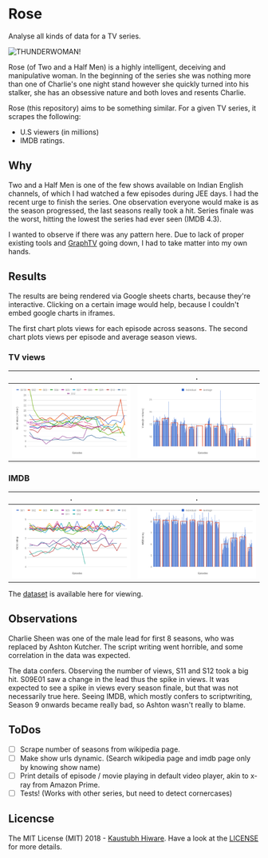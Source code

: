 # Rose

Analyse all kinds of data for a TV series.

<img src="https://imgur.com/F2EXKVb.png" style="margin: 0 auto; display: block;" alt="THUNDERWOMAN!">

Rose (of Two and a Half Men) is a highly intelligent, deceiving and manipulative woman. In the beginning of the series she was nothing more than one of Charlie's one night stand however she quickly turned into his stalker, she has an obsessive nature and both loves and resents Charlie.

Rose (this repository) aims to be something similar. For a given TV series, it scrapes the following:

* U.S viewers (in millions)
* IMDB ratings.

## Why

Two and a Half Men is one of the few shows available on Indian English channels, of which I had watched a few episodes during JEE days. I had the recent urge to finish the series. One observation everyone would make is as the season progressed, the last seasons really took a hit. Series finale was the worst, hitting the lowest the series had ever seen (IMDB 4.3).

I wanted to observe if there was any pattern here. Due to lack of proper existing tools and [GraphTV](http://graphtv.kevinformatics.com) going down, I had to take matter into my own hands.


## Results

The results are being rendered via Google sheets charts, because they're interactive. Clicking on a certain image would help, because I couldn't embed google charts in iframes.

The first chart plots views for each episode across seasons. The second chart plots views per episode and average season views.

### TV views

 . | .
 :-: | :-:
[![](images/views_barchart.png)](https://docs.google.com/spreadsheets/d/e/2PACX-1vSYgcXvLA7HYxnFTLUMdW3dkvPFl9HE2ulO0qObS2Y6xsIZq1tlIabu-p1LG-2X_lBYHIZOvSrOmtpR/pubchart?oid=743901098&amp;format=interactive) | [![](images/views_averaged.png)](https://docs.google.com/spreadsheets/d/e/2PACX-1vSYgcXvLA7HYxnFTLUMdW3dkvPFl9HE2ulO0qObS2Y6xsIZq1tlIabu-p1LG-2X_lBYHIZOvSrOmtpR/pubchart?oid=1321595076&amp;format=interactive)


### IMDB

 . | .
 :-: | :-:
[![](images/imdb_barchart.png)](https://docs.google.com/spreadsheets/d/e/2PACX-1vSYgcXvLA7HYxnFTLUMdW3dkvPFl9HE2ulO0qObS2Y6xsIZq1tlIabu-p1LG-2X_lBYHIZOvSrOmtpR/pubchart?oid=1262982098&amp;format=interactive) | [![](images/imdb_averaged.png)](https://docs.google.com/spreadsheets/d/e/2PACX-1vSYgcXvLA7HYxnFTLUMdW3dkvPFl9HE2ulO0qObS2Y6xsIZq1tlIabu-p1LG-2X_lBYHIZOvSrOmtpR/pubchart?oid=72754234&amp;format=interactive)

The [dataset](https://docs.google.com/spreadsheets/d/11fuBypPfB_egoWfZCQr2TbtXgiYKT1k8ZGmih_Cgwsg) is available here for viewing.

## Observations

Charlie Sheen was one of the male lead for first 8 seasons, who was replaced by Ashton Kutcher. The script writing went horrible, and some correlation in the data was expected.

The data confers. Observing the number of views, S11 and S12 took a big hit. S09E01 saw a change in the lead thus the spike in views. It was expected to see a spike in views every season finale, but that was not necessarily true here. Seeing IMDB, which mostly confers to scriptwriting, Season 9 onwards became really bad, so Ashton wasn't really to blame.

## ToDos

- [ ] Scrape number of seasons from wikipedia page.
- [ ] Make show urls dynamic. (Search wikipedia page and imdb page only by knowing show name)
- [ ] Print details of episode / movie playing in default video player, akin to x-ray from Amazon Prime.
- [ ] Tests! (Works with other series, but need to detect cornercases)

## Licencse

The MIT License (MIT) 2018 - [Kaustubh Hiware](http://kaustubhhiware.github.io). Have a look at the [LICENSE](LICENSE) for more details.
